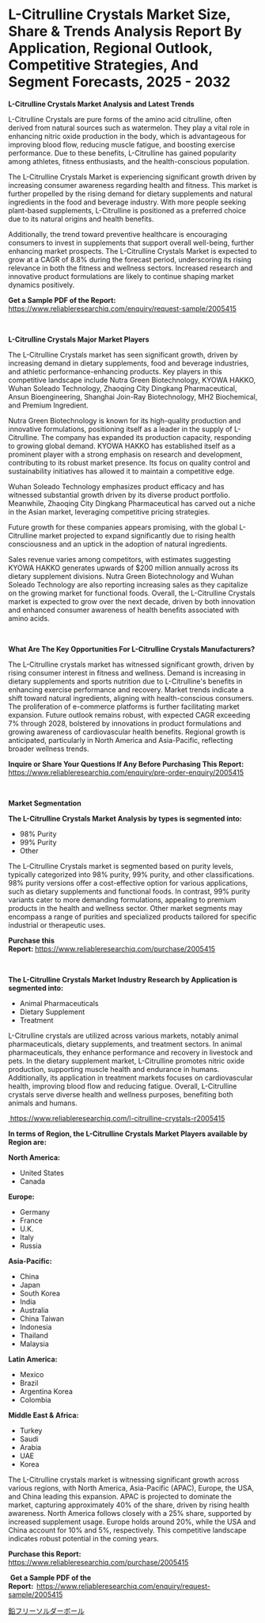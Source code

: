 <p><h1>L-Citrulline Crystals Market Size, Share & Trends Analysis Report By Application, Regional Outlook, Competitive Strategies, And Segment Forecasts, 2025 - 2032</h1></p><p><strong>L-Citrulline Crystals Market Analysis and Latest Trends</strong></p>
<p><p>L-Citrulline Crystals are pure forms of the amino acid citrulline, often derived from natural sources such as watermelon. They play a vital role in enhancing nitric oxide production in the body, which is advantageous for improving blood flow, reducing muscle fatigue, and boosting exercise performance. Due to these benefits, L-Citrulline has gained popularity among athletes, fitness enthusiasts, and the health-conscious population.</p><p>The L-Citrulline Crystals Market is experiencing significant growth driven by increasing consumer awareness regarding health and fitness. This market is further propelled by the rising demand for dietary supplements and natural ingredients in the food and beverage industry. With more people seeking plant-based supplements, L-Citrulline is positioned as a preferred choice due to its natural origins and health benefits.</p><p>Additionally, the trend toward preventive healthcare is encouraging consumers to invest in supplements that support overall well-being, further enhancing market prospects. The L-Citrulline Crystals Market is expected to grow at a CAGR of 8.8% during the forecast period, underscoring its rising relevance in both the fitness and wellness sectors. Increased research and innovative product formulations are likely to continue shaping market dynamics positively.</p></p>
<p><strong>Get a Sample PDF of the Report:&nbsp;</strong> <a href="https://www.reliableresearchiq.com/enquiry/request-sample/2005415?utm_campaign=1082&utm_medium=2&utm_source=Github&utm_content=ia&utm_term=05022025&utm_id=l-citrulline-crystals">https://www.reliableresearchiq.com/enquiry/request-sample/2005415</a></p>
<p>&nbsp;</p>
<p><strong>L-Citrulline Crystals Major Market Players</strong></p>
<p><p>The L-Citrulline Crystals market has seen significant growth, driven by increasing demand in dietary supplements, food and beverage industries, and athletic performance-enhancing products. Key players in this competitive landscape include Nutra Green Biotechnology, KYOWA HAKKO, Wuhan Soleado Technology, Zhaoqing City Dingkang Pharmaceutical, Ansun Bioengineering, Shanghai Join-Ray Biotechnology, MH2 Biochemical, and Premium Ingredient. </p><p>Nutra Green Biotechnology is known for its high-quality production and innovative formulations, positioning itself as a leader in the supply of L-Citrulline. The company has expanded its production capacity, responding to growing global demand. KYOWA HAKKO has established itself as a prominent player with a strong emphasis on research and development, contributing to its robust market presence. Its focus on quality control and sustainability initiatives has allowed it to maintain a competitive edge.</p><p>Wuhan Soleado Technology emphasizes product efficacy and has witnessed substantial growth driven by its diverse product portfolio. Meanwhile, Zhaoqing City Dingkang Pharmaceutical has carved out a niche in the Asian market, leveraging competitive pricing strategies. </p><p>Future growth for these companies appears promising, with the global L-Citrulline market projected to expand significantly due to rising health consciousness and an uptick in the adoption of natural ingredients.</p><p>Sales revenue varies among competitors, with estimates suggesting KYOWA HAKKO generates upwards of $200 million annually across its dietary supplement divisions. Nutra Green Biotechnology and Wuhan Soleado Technology are also reporting increasing sales as they capitalize on the growing market for functional foods. Overall, the L-Citrulline Crystals market is expected to grow over the next decade, driven by both innovation and enhanced consumer awareness of health benefits associated with amino acids.</p></p>
<p>&nbsp;</p>
<p><strong>What Are The Key Opportunities For L-Citrulline Crystals Manufacturers?</strong></p>
<p><p>The L-Citrulline crystals market has witnessed significant growth, driven by rising consumer interest in fitness and wellness. Demand is increasing in dietary supplements and sports nutrition due to L-Citrulline's benefits in enhancing exercise performance and recovery. Market trends indicate a shift toward natural ingredients, aligning with health-conscious consumers. The proliferation of e-commerce platforms is further facilitating market expansion. Future outlook remains robust, with expected CAGR exceeding 7% through 2028, bolstered by innovations in product formulations and growing awareness of cardiovascular health benefits. Regional growth is anticipated, particularly in North America and Asia-Pacific, reflecting broader wellness trends.</p></p>
<p><strong>Inquire or Share Your Questions If Any Before Purchasing This Report:</strong> <a href="https://www.reliableresearchiq.com/enquiry/pre-order-enquiry/2005415?utm_campaign=1082&utm_medium=2&utm_source=Github&utm_content=ia&utm_term=05022025&utm_id=l-citrulline-crystals">https://www.reliableresearchiq.com/enquiry/pre-order-enquiry/2005415</a></p>
<p>&nbsp;</p>
<p><strong>Market Segmentation</strong></p>
<p><strong>The L-Citrulline Crystals Market Analysis by types is segmented into:</strong></p>
<p><ul><li>98% Purity</li><li>99% Purity</li><li>Other</li></ul></p>
<p><p>The L-Citrulline Crystals market is segmented based on purity levels, typically categorized into 98% purity, 99% purity, and other classifications. 98% purity versions offer a cost-effective option for various applications, such as dietary supplements and functional foods. In contrast, 99% purity variants cater to more demanding formulations, appealing to premium products in the health and wellness sector. Other market segments may encompass a range of purities and specialized products tailored for specific industrial or therapeutic uses.</p></p>
<p><strong>Purchase this Report:&nbsp;</strong><a href="https://www.reliableresearchiq.com/purchase/2005415?utm_campaign=1082&utm_medium=2&utm_source=Github&utm_content=ia&utm_term=05022025&utm_id=l-citrulline-crystals">https://www.reliableresearchiq.com/purchase/2005415</a></p>
<p>&nbsp;</p>
<p><strong>The L-Citrulline Crystals Market Industry Research by Application is segmented into:</strong></p>
<p><ul><li>Animal Pharmaceuticals</li><li>Dietary Supplement</li><li>Treatment</li></ul></p>
<p><p>L-Citrulline crystals are utilized across various markets, notably animal pharmaceuticals, dietary supplements, and treatment sectors. In animal pharmaceuticals, they enhance performance and recovery in livestock and pets. In the dietary supplement market, L-Citrulline promotes nitric oxide production, supporting muscle health and endurance in humans. Additionally, its application in treatment markets focuses on cardiovascular health, improving blood flow and reducing fatigue. Overall, L-Citrulline crystals serve diverse health and wellness purposes, benefiting both animals and humans.</p></p>
<p><a href="https://www.reliableresearchiq.com/l-citrulline-crystals-r2005415?utm_campaign=1082&utm_medium=2&utm_source=Github&utm_content=ia&utm_term=05022025&utm_id=l-citrulline-crystals">&nbsp;https://www.reliableresearchiq.com/l-citrulline-crystals-r2005415</a></p>
<p><strong>In terms of Region, the L-Citrulline Crystals Market Players available by Region are:</strong></p>
<p>
    <p> <strong> North America: </strong>
        <ul>
            <li>United States</li>
            <li>Canada</li>
        </ul>
        </p> 
    <p> <strong> Europe: </strong>
        <ul>
            <li>Germany</li>
            <li>France</li>
            <li>U.K.</li>
            <li>Italy</li>
            <li>Russia</li>
        </ul>
        </p> 
    <p> <strong> Asia-Pacific: </strong>
        <ul>
            <li>China</li>
            <li>Japan</li>
            <li>South Korea</li>
            <li>India</li>
            <li>Australia</li>
            <li>China Taiwan</li>
            <li>Indonesia</li>
            <li>Thailand</li>
            <li>Malaysia</li>
        </ul>
        </p> 
    <p> <strong> Latin America: </strong>
        <ul>
            <li>Mexico</li>
            <li>Brazil</li>
            <li>Argentina Korea</li>
            <li>Colombia</li>
        </ul>
        </p> 
    <p> <strong> Middle East & Africa: </strong>
        <ul>
            <li>Turkey</li>
            <li>Saudi</li>
            <li>Arabia</li>
            <li>UAE</li>
            <li>Korea</li>
        </ul>
    </p>
    </p>
<p><p>The L-Citrulline crystals market is witnessing significant growth across various regions, with North America, Asia-Pacific (APAC), Europe, the USA, and China leading this expansion. APAC is projected to dominate the market, capturing approximately 40% of the share, driven by rising health awareness. North America follows closely with a 25% share, supported by increased supplement usage. Europe holds around 20%, while the USA and China account for 10% and 5%, respectively. This competitive landscape indicates robust potential in the coming years.</p></p>
<p><strong>Purchase this Report: </strong><a href="https://www.reliableresearchiq.com/purchase/2005415?utm_campaign=1082&utm_medium=2&utm_source=Github&utm_content=ia&utm_term=05022025&utm_id=l-citrulline-crystals">https://www.reliableresearchiq.com/purchase/2005415</a></p>
<p>&nbsp;<strong>Get a Sample PDF of the Report:&nbsp;&nbsp;</strong><a href="https://www.reliableresearchiq.com/enquiry/request-sample/2005415?utm_campaign=1082&utm_medium=2&utm_source=Github&utm_content=ia&utm_term=05022025&utm_id=l-citrulline-crystals">https://www.reliableresearchiq.com/enquiry/request-sample/2005415</a></p>
<p><strong></strong></p>
<p><p><a href="https://github.com/lababdou/Market-Research-Report-List-6/blob/main/708359035272.md?utm_campaign=1082&utm_medium=2&utm_source=Github&utm_content=ia&utm_term=05022025&utm_id=l-citrulline-crystals">鉛フリーソルダーボール</a></p></p>